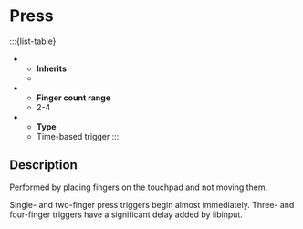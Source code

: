 # Press
:::{list-table}
* - **Inherits**
  - [](/trigger)

* - **Finger count range**
  - 2-4

* - **Type**
  - Time-based trigger
:::

## Description
Performed by placing fingers on the touchpad and not moving them.

Single- and two-finger press triggers begin almost immediately. Three- and four-finger triggers have a significant delay added by libinput.